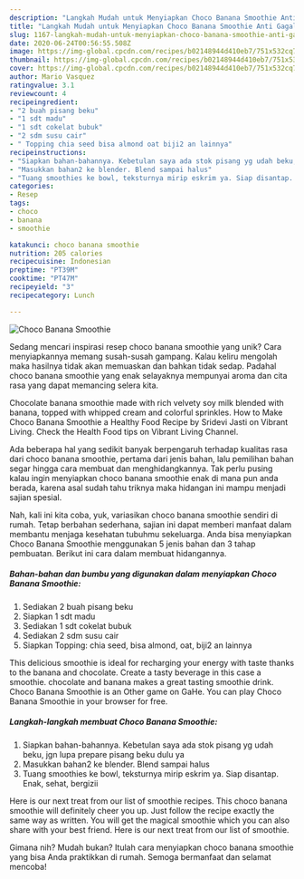 ```yaml
---
description: "Langkah Mudah untuk Menyiapkan Choco Banana Smoothie Anti Gagal"
title: "Langkah Mudah untuk Menyiapkan Choco Banana Smoothie Anti Gagal"
slug: 1167-langkah-mudah-untuk-menyiapkan-choco-banana-smoothie-anti-gagal
date: 2020-06-24T00:56:55.508Z
image: https://img-global.cpcdn.com/recipes/b02148944d410eb7/751x532cq70/choco-banana-smoothie-foto-resep-utama.jpg
thumbnail: https://img-global.cpcdn.com/recipes/b02148944d410eb7/751x532cq70/choco-banana-smoothie-foto-resep-utama.jpg
cover: https://img-global.cpcdn.com/recipes/b02148944d410eb7/751x532cq70/choco-banana-smoothie-foto-resep-utama.jpg
author: Mario Vasquez
ratingvalue: 3.1
reviewcount: 4
recipeingredient:
- "2 buah pisang beku"
- "1 sdt madu"
- "1 sdt cokelat bubuk"
- "2 sdm susu cair"
- " Topping chia seed bisa almond oat biji2 an lainnya"
recipeinstructions:
- "Siapkan bahan-bahannya. Kebetulan saya ada stok pisang yg udah beku, jgn lupa prepare pisang beku dulu ya"
- "Masukkan bahan2 ke blender. Blend sampai halus"
- "Tuang smoothies ke bowl, teksturnya mirip eskrim ya. Siap disantap. Enak, sehat, bergizii"
categories:
- Resep
tags:
- choco
- banana
- smoothie

katakunci: choco banana smoothie 
nutrition: 205 calories
recipecuisine: Indonesian
preptime: "PT39M"
cooktime: "PT47M"
recipeyield: "3"
recipecategory: Lunch

---
```



![Choco Banana Smoothie](https://img-global.cpcdn.com/recipes/b02148944d410eb7/751x532cq70/choco-banana-smoothie-foto-resep-utama.jpg)

Sedang mencari inspirasi resep choco banana smoothie yang unik? Cara menyiapkannya memang susah-susah gampang. Kalau keliru mengolah maka hasilnya tidak akan memuaskan dan bahkan tidak sedap. Padahal choco banana smoothie yang enak selayaknya mempunyai aroma dan cita rasa yang dapat memancing selera kita.

Chocolate banana smoothie made with rich velvety soy milk blended with banana, topped with whipped cream and colorful sprinkles. How to Make Choco Banana Smoothie a Healthy Food Recipe by Sridevi Jasti on Vibrant Living. Check the Health Food tips on Vibrant Living Channel.

Ada beberapa hal yang sedikit banyak berpengaruh terhadap kualitas rasa dari choco banana smoothie, pertama dari jenis bahan, lalu pemilihan bahan segar hingga cara membuat dan menghidangkannya. Tak perlu pusing kalau ingin menyiapkan choco banana smoothie enak di mana pun anda berada, karena asal sudah tahu triknya maka hidangan ini mampu menjadi sajian spesial.


Nah, kali ini kita coba, yuk, variasikan choco banana smoothie sendiri di rumah. Tetap berbahan sederhana, sajian ini dapat memberi manfaat dalam membantu menjaga kesehatan tubuhmu sekeluarga. Anda bisa menyiapkan Choco Banana Smoothie menggunakan 5 jenis bahan dan 3 tahap pembuatan. Berikut ini cara dalam membuat hidangannya.

<!--inarticleads1-->

##### Bahan-bahan dan bumbu yang digunakan dalam menyiapkan Choco Banana Smoothie:

1. Sediakan 2 buah pisang beku
1. Siapkan 1 sdt madu
1. Sediakan 1 sdt cokelat bubuk
1. Sediakan 2 sdm susu cair
1. Siapkan  Topping: chia seed, bisa almond, oat, biji2 an lainnya


This delicious smoothie is ideal for recharging your energy with taste thanks to the banana and chocolate. Create a tasty beverage in this case a smoothie. chocolate and banana makes a great tasting smoothie drink. Choco Banana Smoothie is an Other game on GaHe. You can play Choco Banana Smoothie in your browser for free. 

<!--inarticleads2-->

##### Langkah-langkah membuat Choco Banana Smoothie:

1. Siapkan bahan-bahannya. Kebetulan saya ada stok pisang yg udah beku, jgn lupa prepare pisang beku dulu ya
1. Masukkan bahan2 ke blender. Blend sampai halus
1. Tuang smoothies ke bowl, teksturnya mirip eskrim ya. Siap disantap. Enak, sehat, bergizii


Here is our next treat from our list of smoothie recipes. This choco banana smoothie will definitely cheer you up. Just follow the recipe exactly the same way as written. You will get the magical smoothie which you can also share with your best friend. Here is our next treat from our list of smoothie. 

Gimana nih? Mudah bukan? Itulah cara menyiapkan choco banana smoothie yang bisa Anda praktikkan di rumah. Semoga bermanfaat dan selamat mencoba!
